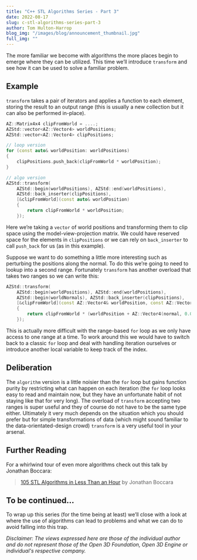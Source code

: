 ```yaml
---
title: "C++ STL Algorithms Series - Part 3"
date: 2022-08-17
slug: c-stl-algorithms-series-part-3
author: Tom Hulton-Harrop
blog_img: "/images/blog/announcement_thumbnail.jpg"
full_img: ""
---
```


The more familiar we become with algorithms the more places begin to emerge where they can be utilized. This time we’ll introduce `transform` and see how it can be used to solve a familiar problem.

## Example

`transform` takes a pair of iterators and applies a function to each element, storing the result to an output range (this is usually a new collection but it can also be performed in-place).

```c++
AZ::Matrix4x4 clipFromWorld = ....;
AZStd::vector<AZ::Vector4> worldPositions;
AZStd::vector<AZ::Vector4> clipPositions;

// loop version
for (const auto& worldPosition: worldPositions)
{
    clipPositions.push_back(clipFromWorld * worldPosition);
}

// algo version
AZStd::transform(
    AZStd::begin(worldPositions), AZStd::end(worldPositions),
    AZStd::back_inserter(clipPositions),
    [&clipFromWorld](const auto& worldPosition)
    {
        return clipFromWorld * worldPosition;
    });
```

Here we’re taking a `vector` of world positions and transforming them to clip space using the model-view-projection matrix. We could have reserved space for the elements in `clipPositions` or we can rely on `back_inserter` to call `push_back` for us (as in this example).

Suppose we want to do something a little more interesting such as perturbing the positions along the normal. To do this we’re going to need to lookup into a second range. Fortunately `transform` has another overload that takes two ranges so we can write this:

```c++
AZStd::transform( 
    AZStd::begin(worldPositions), AZStd::end(worldPositions), 
    AZStd::begin(worldNormals), AZStd::back_inserter(clipPositions), 
    [&clipFromWorld](const AZ::Vector4& worldPosition, const AZ::Vector3& normal) 
    {      
        return clipFromWorld * (worldPosition + AZ::Vector4(normal, 0.0f));  
    });
```

This is actually more difficult with the range-based `for` loop as we only have access to one range at a time. To work around this we would have to switch back to a classic `for` loop and deal with handling iteration ourselves or introduce another local variable to keep track of the index.

## Deliberation

The `algorithm` version is a little noisier than the `for` loop but gains function purity by restricting what can happen on each iteration (the `for` loop looks easy to read and maintain now, but they have an unfortunate habit of not staying like that for very long). The overload of `transform` accepting two ranges is super useful and they of course do not have to be the same type either. Ultimately it very much depends on the situation which you should prefer but for simple transformations of data (which might sound familiar to the data-orientated-design crowd) `transform` is a very useful tool in your arsenal.

## Further Reading

For a whirlwind tour of even more algorithms check out this talk by Jonathan Boccara:

> [105 STL Algorithms in Less Than an Hour](https://youtu.be/2olsGf6JIkU) by Jonathan Boccara

## To be continued...

To wrap up this series (for the time being at least) we’ll close with a look at where the use of algorithms can lead to problems and what we can do to avoid falling into this trap.

_Disclaimer: The views expressed here are those of the individual author and do not represent those of the Open 3D Foundation, Open 3D Engine or individual's respective company._